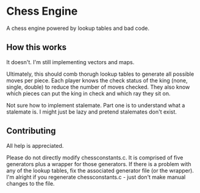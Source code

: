 Chess Engine
====================

A chess engine powered by lookup tables and bad code.

## How this works ##
It doesn't. I'm still implementing vectors and maps.

Ultimately, this should comb thorugh lookup tables to generate all possible moves per piece.
Each player knows the check status of the king (none, single, double) to reduce the number of moves checked.
They also know which pieces can put the king in check and which ray they sit on.

Not sure how to implement stalemate. Part one is to understand what a stalemate is. I might just be lazy and pretend stalemates don't exist.

## Contributing ##
All help is appreciated.

Please do not directly modify chessconstants.c. It is comprised of five generators plus a wrapper for those generators. If there is a problem with any of the lookup tables, fix the associated generator file (or the wrapper). I'm alright if you regenerate chessconstants.c - just don't make manual changes to the file.

